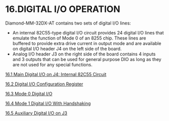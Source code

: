 # 16.DIGITAL I/O OPERATION

Diamond-MM-32DX-AT contains two sets of digital I/O lines: 

* An internal 82C55-type digital I/O circuit provides 24 digital I/O lines that emulate the function of Mode 0 of an 8255 chip. These lines are buffered to provide extra drive current in output mode and are available on digital I/O header J4 on the left side of the board. 
* Analog I/O header J3 on the right side of the board contains 4 inputs and 3 outputs that can be used for general purpose DIO as long as they are not used for any special functions.

[        16.1 Main Digital I/O on J4: Internal 82C55 Circuit ](16.1-main-digital-i-o-on-j4-internal-82c55-circuit.md)

[        16.2 Digital I/O Configuration Register ](16.2-digital-i-o-configuration-register.md)

[        16.3 Mode 0 Digital I/O ](16.3-mode-0-digital-i-o.md)

[         16.4 Mode 1 Digital I/O With Handshaking ](16.4-mode-1-digital-i-o-with-handshaking.md)

[         16.5 Auxiliary Digital I/O on J3 ](16.5-auxiliary-digital-i-o-on-j3.md)

